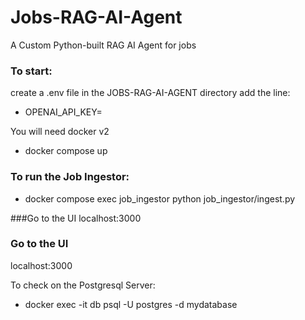 # Jobs-RAG-AI-Agent
A Custom Python-built RAG AI Agent for jobs

### To start:
create a .env file in the JOBS-RAG-AI-AGENT directory add the line:
- OPENAI_API_KEY=<your-open-api-key>

You will need docker v2 
-   docker compose up


### To run the Job Ingestor:
-   docker compose exec job_ingestor python job_ingestor/ingest.py

###Go to the UI
localhost:3000


### Go to the UI
localhost:3000



To check on the Postgresql Server: 
-   docker exec -it db psql -U postgres -d mydatabase

